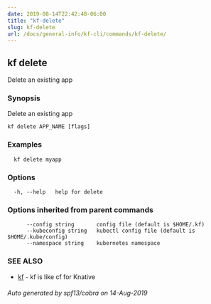 ```yaml
---
date: 2019-08-14T22:42:48-06:00
title: "kf-delete"
slug: kf-delete
url: /docs/general-info/kf-cli/commands/kf-delete/
---
```

## kf delete

Delete an existing app

### Synopsis

Delete an existing app

```
kf delete APP_NAME [flags]
```

### Examples

```
  kf delete myapp
```

### Options

```
  -h, --help   help for delete
```

### Options inherited from parent commands

```
      --config string       config file (default is $HOME/.kf)
      --kubeconfig string   kubectl config file (default is $HOME/.kube/config)
      --namespace string    kubernetes namespace
```

### SEE ALSO

* [kf](/docs/general-info/kf-cli/commands/kf/)	 - kf is like cf for Knative

###### Auto generated by spf13/cobra on 14-Aug-2019

